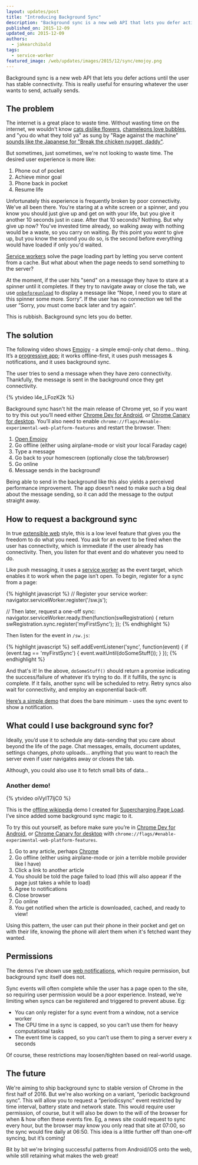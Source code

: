 ```yaml
---
layout: updates/post
title: "Introducing Background Sync"
description: "Background sync is a new web API that lets you defer actions until the user has stable connectivity. This is really useful for ensuring whatever the user wants to send, actually sends."
published_on: 2015-12-09
updated_on: 2015-12-09
authors:
  - jakearchibald
tags:
  - service-worker
featured_image: /web/updates/images/2015/12/sync/emojoy.png
---
```


<p class="intro">Background sync is a new web API that lets you defer actions until the user has stable connectivity. This is really useful for ensuring whatever the user wants to send, actually sends.</p>

## The problem

The internet is a great place to waste time. Without wasting time on the internet, we wouldn't know <a href="https://www.youtube.com/watch?v=-Z4jx5VMw8M">cats dislike flowers</a>, <a href="https://www.youtube.com/watch?v=PrjkqW37n_k">chameleons love bubbles</a>, and "you do what they told ya" as sung by "Rage against the machine" <a href="https://youtu.be/W4BzJm4-Wo0?t=14s">sounds like the Japanese for "Break the chicken nugget, daddy"</a>.

But sometimes, just sometimes, we're not looking to waste time. The desired user experience is more like:

1. Phone out of pocket
1. Achieve minor goal
1. Phone back in pocket
1. Resume life

Unfortunately this experience is frequently broken by poor connectivity. We've all been there. You're staring at a white screen or a spinner, and you know you should just give up and get on with your life, but you give it another 10 seconds just in case. After that 10 seconds? Nothing. But why give up now? You've invested time already, so walking away with nothing would be a waste, so you carry on waiting. By this point you *want* to give up, but you know the second you do so, is the second before everything would have loaded if only you'd waited.

[Service workers](/web/updates/2015/11/app-shell) solve the page loading part by letting you serve content from a cache. But what about when the page needs to send something to the server?

At the moment, if the user hits "send" on a message they have to stare at a spinner until it completes. If they try to navigate away or close the tab, we use [`onbeforeunload`](https://developer.mozilla.org/en-US/docs/Web/API/WindowEventHandlers/onbeforeunload) to display a message like “Nope, I need you to stare at this spinner some more. Sorry”. If the user has no connection we tell the user “Sorry, *you* must come back later and try again”.

This is rubbish. Background sync lets you do better.

## The solution

The following video shows [Emojoy](https://jakearchibald-gcm.appspot.com) - a simple emoji-only chat demo… thing. It’s a [progressive app](https://infrequently.org/2015/06/progressive-apps-escaping-tabs-without-losing-our-soul/); it works offline-first, it uses push messages & notifications, and it uses background sync.

The user tries to send a message when they have zero connectivity. Thankfully, the message is sent in the background once they get connectivity.

{% ytvideo l4e_LFozK2k %}

Background sync hasn't hit the main release of Chrome yet, so if you want to try this out you’ll need either [Chrome Dev for Android](https://play.google.com/store/apps/details?id=com.chrome.dev&hl=en), or [Chrome Canary for desktop](https://www.google.com/chrome/browser/canary.html). You’ll also need to enable `chrome://flags/#enable-experimental-web-platform-features` and restart the browser. Then:

1. [Open Emojoy](https://jakearchibald-gcm.appspot.com)
1. Go offline (either using airplane-mode or visit your local Faraday cage)
1. Type a message
1. Go back to your homescreen (optionally close the tab/browser)
1. Go online
1. Message sends in the background!

Being able to send in the background like this also yields a perceived performance improvement. The app doesn’t need to make such a big deal about the message sending, so it can add the message to the output straight away.

## How to request a background sync

In true [extensible web](https://extensiblewebmanifesto.org/) style, this is a low level feature that gives you the freedom to do what you need. You ask for an event to be fired when the user has connectivity, which is immediate if the user already has connectivity. Then, you listen for that event and do whatever you need to do.

Like push messaging, it uses a [service worker](http://www.html5rocks.com/en/tutorials/service-worker/introduction/) as the event target, which enables it to work when the page isn’t open. To begin, register for a sync from a page:

{% highlight javascript %}
// Register your service worker:
navigator.serviceWorker.register('/sw.js');

// Then later, request a one-off sync:
navigator.serviceWorker.ready.then(function(swRegistration) {
  return swRegistration.sync.register('myFirstSync');
});
{% endhighlight %}

Then listen for the event in `/sw.js`:

{% highlight javascript %}
self.addEventListener('sync', function(event) {
  if (event.tag == 'myFirstSync') {
    event.waitUntil(doSomeStuff());
  }
});
{% endhighlight %}

And that's it! In the above, `doSomeStuff()` should return a promise indicating the success/failure of whatever it’s trying to do. If it fulfills, the sync is complete. If it fails, another sync will be scheduled to retry. Retry syncs also wait for connectivity, and employ an exponential back-off.

[Here’s a simple demo](https://jakearchibald.github.io/isserviceworkerready/demos/sync/) that does the bare minimum - uses the sync event to show a notification.

## What could I use background sync for?

Ideally, you’d use it to schedule any data-sending that you care about beyond the life of the page. Chat messages, emails, document updates, settings changes, photo uploads… anything that you want to reach the server even if user navigates away or closes the tab.

Although, you could also use it to fetch small bits of data…

### Another demo!

{% ytvideo oiVyIT7ljC0 %}

This is the [offline wikipedia](https://wiki-offline.jakearchibald.com/) demo I created for [Supercharging Page Load](https://www.youtube.com/watch?v=d5_6yHixpsQ). I’ve since added some background sync magic to it.

To try this out yourself, as before make sure you’re in [Chrome Dev for Android](https://play.google.com/store/apps/details?id=com.chrome.dev&hl=en), or [Chrome Canary for desktop](https://www.google.com/chrome/browser/canary.html) with `chrome://flags/#enable-experimental-web-platform-features`.

1. Go to any article, perhaps [Chrome](https://wiki-offline.jakearchibald.com/wiki/Google_Chrome)
1. Go offline (either using airplane-mode or join a terrible mobile provider like I have)
1. Click a link to another article
1. You should be told the page failed to load (this will also appear if the page just takes a while to load)
1. Agree to notifications
1. Close browser
1. Go online
1. You get notified when the article is downloaded, cached, and ready to view!

Using this pattern, the user can put their phone in their pocket and get on with their life, knowing the phone will alert them when it's fetched want they wanted.

## Permissions

The demos I’ve shown use [web notifications](https://notifications.spec.whatwg.org/), which require permission, but background sync itself does not.

Sync events will often complete while the user has a page open to the site, so requiring user permission would be a poor experience. Instead, we’re limiting when syncs can be registered and triggered to prevent abuse. Eg:

* You can only register for a sync event from a window, not a service worker
* The CPU time in a sync is capped, so you can’t use them for heavy computational tasks
* The event time is capped, so you can’t use them to ping a server every x seconds

Of course, these restrictions may loosen/tighten based on real-world usage.

## The future

We're aiming to ship background sync to stable version of Chrome in the first half of 2016. But we're also working on a variant, “periodic background sync”. This will allow you to request a “periodicsync” event restricted by time interval, battery state and network state. This would require user permission, of course, but it will also be down to the will of the browser for when & how often these events fire. Eg, a news site could request to sync every hour, but the browser may know you only read that site at 07:00, so the sync would fire daily at 06:50. This idea is a little further off than one-off syncing, but it’s coming!

Bit by bit we're bringing successful patterns from Android/iOS onto the web, while still retaining what makes the web great!